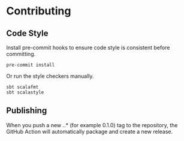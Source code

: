 # Contributing

## Code Style
Install pre-commit hooks to ensure code style is consistent before committing.
```shell
pre-commit install
```

Or run the style checkers manually.
```shell
sbt scalafmt
sbt scalastyle
```

## Publishing
When you push a new *.*.* (for example 0.1.0) tag to the repository, the GitHub Action will automatically package and
create a new release.